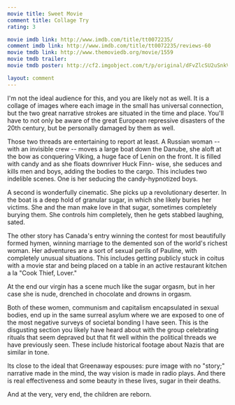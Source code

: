 ```yaml
---
movie title: Sweet Movie
comment title: Collage Try
rating: 3

movie imdb link: http://www.imdb.com/title/tt0072235/
comment imdb link: http://www.imdb.com/title/tt0072235/reviews-60
movie tmdb link: http://www.themoviedb.org/movie/1559
movie tmdb trailer: 
movie tmdb poster: http://cf2.imgobject.com/t/p/original/dFvZlcSU2uSnkV0Q0EyHeb4nibo.jpg

layout: comment
---
```


I'm not the ideal audience for this, and you are likely not as well. It is a collage of images where each image in the small has universal connection, but the two great narrative strokes are situated in the time and place. You'll have to not only be aware of the great European repressive disasters of the 20th century, but be personally damaged by them as well.

Those two threads are entertaining to report at least. A Russian woman -- with an invisible crew -- moves a large boat down the Danube, she aloft at the bow as conquering Viking, a huge face of Lenin on the front. It is filled with candy and as she floats downriver Huck Finn- wise, she seduces and kills men and boys, adding the bodies to the cargo. This includes two indelible scenes. One is her seducing the candy-hypnotized boys. 

A second is wonderfully cinematic. She picks up a revolutionary deserter. In the boat is a deep hold of granular sugar, in which she likely buries her victims. She and the man make love in that sugar, sometimes completely burying them. She controls him completely, then he gets stabbed laughing, sated.

The other story has Canada's entry winning the contest for most beautifully formed hymen, winning marriage to the demented son of the world's richest woman. Her adventures are a sort of sexual perils of Pauline, with completely unusual situations. This includes getting publicly stuck in coitus with a movie star and being placed on a table in an active restaurant kitchen a la "Cook Thief, Lover."

At the end our virgin has a scene much like the sugar orgasm, but in her case she is nude, drenched in chocolate and drowns in orgasm.

Both of these women, communism and capitalism encapsulated in sexual bodies, end up in the same surreal asylum where we are exposed to one of the most negative surveys of societal bonding I have seen. This is the disgusting section you likely have heard about with the group celebrating rituals that seem depraved but that fit well within the political threads we have previously seen. These include historical footage about Nazis that are similar in tone.

Its close to the ideal that Greenaway espouses: pure image with no "story;" narrative made in the mind, the way vision is made in radio plays. And there is real effectiveness and some beauty in these lives, sugar in their deaths.

And at the very, very end, the children are reborn.